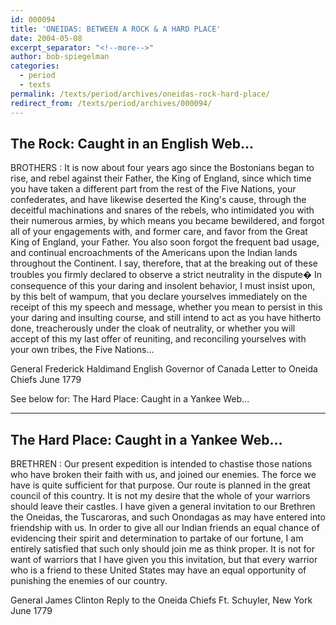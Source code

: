 ```yaml
---
id: 000094
title: 'ONEIDAS: BETWEEN A ROCK & A HARD PLACE'
date: 2004-05-08
excerpt_separator: "<!--more-->"
author: bob-spiegelman
categories:
  - period
  - texts
permalink: /texts/period/archives/oneidas-rock-hard-place/
redirect_from: /texts/period/archives/000094/
---
```

## The Rock: Caught in an English Web...

BROTHERS : It is now about four years ago since the Bostonians began to rise, and rebel against their Father, the King of England, since which time you have taken a different part from the rest of the Five Nations, your confederates, and have likewise deserted the King's cause, through the deceitful machinations and snares of the rebels, who intimidated you with their numerous armies, by which means you became bewildered, and forgot all of your engagements with, and former care, and favor from the Great King of England, your Father. You also soon forgot the frequent bad usage, and continual encroachments of the Americans upon the Indian lands throughout the Continent. I say, therefore, that at the breaking out of these troubles you firmly declared to observe a strict neutrality in the dispute� In consequence of this your daring and insolent behavior, I must insist upon, by this belt of wampum, that you declare yourselves immediately on the receipt of this my speech and message, whether you mean to persist in this your daring and insulting course, and still intend to act as you have hitherto done, treacherously under the cloak of neutrality, or whether you will accept of this my last offer of reuniting, and reconciling yourselves with your own tribes, the Five Nations...

General Frederick Haldimand
English Governor of Canada
Letter to Oneida Chiefs
June 1779

See below for: The Hard Place: Caught in a Yankee Web...
***

## The Hard Place: Caught in a Yankee Web...

BRETHREN : Our present expedition is intended to chastise those nations who have broken their faith with us, and joined our enemies. The force we have is quite sufficient for that purpose. Our route is planned in the great council of this country. It is not my desire that the whole of your warriors should leave their castles. I have given a general invitation to our Brethren the Oneidas, the Tuscaroras, and such Onondagas as may have entered into friendship with us. In order to give all our Indian friends an equal chance of evidencing their spirit and determination to partake of our fortune, I am entirely satisfied that such only should join me as think proper. It is not for want of warriors that I have given you this invitation, but that every warrior who is a friend to these United States may have an equal opportunity of punishing the enemies of our country.

General James Clinton
Reply to the Oneida Chiefs
Ft. Schuyler, New York
June 1779
